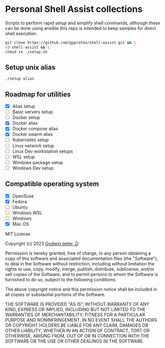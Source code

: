 # Personal Shell Assist collections

Scripts to perform rapid setup and simplify shell commands, although these can be done using ansible this repo is intended to keep samples for direct shell execution.

```bash
git clone https://github.com/gpproton/shell-assist.git && \
cd shell-assist && \
chmod +x ./setup.sh
```

## Setup unix alias

```bash
./setup alias
```

## Roadmap for utilities
- [x] Alias setup
- [ ] Basic servers setup
- [ ] Docker setup
- [x] Docker alias
- [x] Docker compose alias
- [x] Docker swarm alias
- [ ] Kubernetes setup
- [ ] Linux network setup
- [ ] Linux Dev workstation setups
- [ ] WSL setup
- [ ] Windows package setup
- [ ] Windows Dev setup

## Compatible operating system
- [x] OpenSuse
- [x] Fedora
- [ ] Ubuntu
- [ ] Windows WSL
- [ ] Windows
- [x] Mac OS

MIT License

Copyright (c) 2023 [Godwin peter .O](mailto:me@godwin.dev)

Permission is hereby granted, free of charge, to any person obtaining a copy
of this software and associated documentation files (the "Software"), to deal
in the Software without restriction, including without limitation the rights
to use, copy, modify, merge, publish, distribute, sublicense, and/or sell
copies of the Software, and to permit persons to whom the Software is
furnished to do so, subject to the following conditions:

The above copyright notice and this permission notice shall be included in all
copies or substantial portions of the Software.

THE SOFTWARE IS PROVIDED "AS IS", WITHOUT WARRANTY OF ANY KIND, EXPRESS OR
IMPLIED, INCLUDING BUT NOT LIMITED TO THE WARRANTIES OF MERCHANTABILITY,
FITNESS FOR A PARTICULAR PURPOSE AND NONINFRINGEMENT. IN NO EVENT SHALL THE
AUTHORS OR COPYRIGHT HOLDERS BE LIABLE FOR ANY CLAIM, DAMAGES OR OTHER
LIABILITY, WHETHER IN AN ACTION OF CONTRACT, TORT OR OTHERWISE, ARISING FROM,
OUT OF OR IN CONNECTION WITH THE SOFTWARE OR THE USE OR OTHER DEALINGS IN THE
SOFTWARE.
